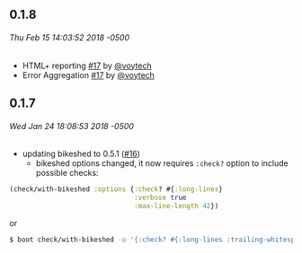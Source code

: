 ## 0.1.8
###### Thu Feb 15 14:03:52 2018 -0500

* HTML+ reporting [#17](https://github.com/tolitius/boot-check/pull/17) by [@voytech](https://github.com/voytech)
* Error Aggregation [#17](https://github.com/tolitius/boot-check/pull/17) by [@voytech](https://github.com/voytech)

## 0.1.7
###### Wed Jan 24 18:08:53 2018 -0500

* updating bikeshed to 0.5.1 ([#16](https://github.com/tolitius/boot-check/issues/16))
  - bikeshed options changed, it now requires `:check?` option to include possible checks:
```clojure
(check/with-bikeshed :options {:check? #{:long-lines}
                               :verbose true
                               :max-line-length 42})
```
or
```bash
$ boot check/with-bikeshed -o '{:check? #{:long-lines :trailing-whitespace :var-redefs :bad-methods :name-collisions}}'
```
